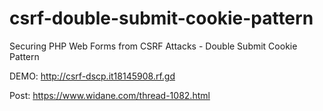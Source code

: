 # csrf-double-submit-cookie-pattern
Securing PHP Web Forms from CSRF Attacks -  Double Submit Cookie Pattern

DEMO: http://csrf-dscp.it18145908.rf.gd

Post: https://www.widane.com/thread-1082.html
